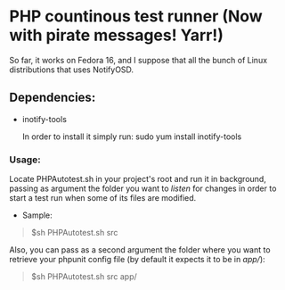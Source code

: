# PHP countinous test runner (Now with pirate messages! Yarr!)

So far, it works on Fedora 16, and I suppose that all the bunch of Linux distributions that uses NotifyOSD.

## Dependencies:

* inotify-tools

    In order to install it simply run: sudo yum install inotify-tools
    
### Usage:

Locate PHPAutotest.sh in your project's root and run it in background, passing as argument the folder you want to _listen_ for changes in order to start a test run when some of its files are modified.

* Sample:

> $sh PHPAutotest.sh src

Also, you can pass as a second argument the folder where you want to retrieve your phpunit config file (by default it expects it to be in _app/_):

> $sh PHPAutotest.sh src app/
